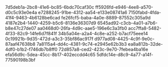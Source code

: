 7d5deb1a-2bc8-41e6-bc85-6bdc70caf30c
ff5926fd-e946-4ee8-a570-d0c5c93e0e4a
e7288245-91be-4312-aa54-e133e08741a6
7150fabd-4fda-41f4-9463-4b6128be6cad
fe26fcf5-baba-4a0e-8889-87552c305a9d
4187e2b4-1440-4259-b5c6-8136e36307d9
6545ad92-c3cb-4a01-a7b6-b8e47c27de07
aa0468d0-26fa-4d9c-aae5-196e6c3a3fb0
acc7ffa8-5482-4f33-82c9-14fe6d7f841f
34b5a04e-a2a4-4c8e-a252-b7acf75eee14
0c19921b-9d35-472d-a3c3-35bf86ac917f
d977ad08-4425-4c9f-9e0c-87aaf47638b8
7a8115a4-dd4c-4381-9c74-e2945e62b3b3
ea8a812b-32de-4df0-b1b2-f746db7b8ff0
72d857a8-ced2-423c-9e70-7febea4ba16e
efa56d9c-5dea-45cc-8b17-402eccdd4c65
5dfdc14e-d8c9-4a77-a14f-77590198b3bf
